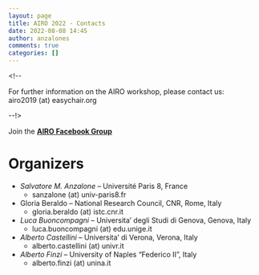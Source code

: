 ```yaml
---
layout: page
title: AIRO 2022 - Contacts
date: 2022-08-08 14:45
author: anzalones
comments: true
categories: []
---
```

<!-- wp:html -->
&lt;!-- <p>For further information on the AIRO workshop, please contact us:<br>airo2019 (at) easychair.org</p> --!&gt;
<!-- /wp:html -->

<!-- wp:paragraph -->
<p>Join the&nbsp;<strong><a href="https://www.facebook.com/groups/1013332308707520/" target="_blank" rel="noreferrer noopener">AIRO Facebook Group</a></strong></p>
<!-- /wp:paragraph -->

<!-- wp:heading {"level":1} -->
<h1>Organizers</h1>
<!-- /wp:heading -->

<!-- wp:list -->
<ul><li><em>Salvatore M. Anzalone</em> – Université Paris 8, France<ul><li>sanzalone (at) univ-paris8.fr</li></ul></li><li>Gloria Beraldo –  National Research Council, CNR, Rome, Italy<ul><li>gloria.beraldo (at) istc.cnr.it</li></ul></li><li><em>Luca Buoncompagni</em> – Universita’ degli Studi di Genova, Genova, Italy<ul><li>luca.buoncompagni (at) edu.unige.it</li></ul></li><li><em>Alberto Castellini</em> – Universita’ di Verona, Verona, Italy<ul><li>alberto.castellini (at) univr.it</li></ul></li><li><em>Alberto Finzi</em> – University of Naples “Federico II”, Italy<ul><li>alberto.finzi (at) unina.it</li></ul></li></ul>
<!-- /wp:list -->
